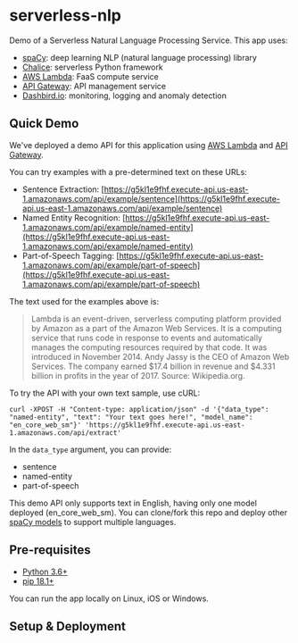 # serverless-nlp
Demo of a Serverless Natural Language Processing Service. This app uses:

- [spaCy](https://https://github.com/explosion/spaCy): deep learning NLP (natural language processing) library
- [Chalice](https://github.com/aws/chalice): serverless Python framework
- [AWS Lambda](https://aws.amazon.com/lambda/): FaaS compute service
- [API Gateway](https://aws.amazon.com/api-gateway/): API management service
- [Dashbird.io](https://dashbird.io/): monitoring, logging and anomaly detection

## Quick Demo

We've deployed a demo API for this application using [AWS Lambda](https://aws.amazon.com/lambda/) and [API Gateway](https://aws.amazon.com/api-gateway/).

You can try examples with a pre-determined text on these URLs:

- Sentence Extraction: [https://g5kl1e9fhf.execute-api.us-east-1.amazonaws.com/api/example/sentence](https://g5kl1e9fhf.execute-api.us-east-1.amazonaws.com/api/example/sentence)
- Named Entity Recognition: [https://g5kl1e9fhf.execute-api.us-east-1.amazonaws.com/api/example/named-entity](https://g5kl1e9fhf.execute-api.us-east-1.amazonaws.com/api/example/named-entity)
- Part-of-Speech Tagging: [https://g5kl1e9fhf.execute-api.us-east-1.amazonaws.com/api/example/part-of-speech](https://g5kl1e9fhf.execute-api.us-east-1.amazonaws.com/api/example/part-of-speech)

The text used for the examples above is:

> Lambda is an event-driven, serverless computing platform provided by Amazon as a part of the Amazon Web Services. It is a computing service that runs code in response to events and automatically manages the computing resources required by that code. It was introduced in November 2014. Andy Jassy is the CEO of Amazon Web Services. The company earned $17.4 billion in revenue and $4.331 billion in profits in the year of 2017. Source: Wikipedia.org.

To try the API with your own text sample, use cURL:

`curl -XPOST -H "Content-type: application/json" -d '{"data_type": "named-entity", "text": "Your text goes here!", "model_name": "en_core_web_sm"}' 'https://g5kl1e9fhf.execute-api.us-east-1.amazonaws.com/api/extract'`

In the `data_type` argument, you can provide:

- sentence
- named-entity
- part-of-speech

This demo API only supports text in English, having only one model deployed (en_core_web_sm). You can clone/fork this repo and deploy other [spaCy models](https://spacy.io/usage/models) to support multiple languages.

## Pre-requisites

- [Python 3.6+](https://www.python.org/downloads/release/python-370/)
- [pip 18.1+](https://pypi.org/project/pip/)

You can run the app locally on Linux, iOS or Windows.

## Setup & Deployment


